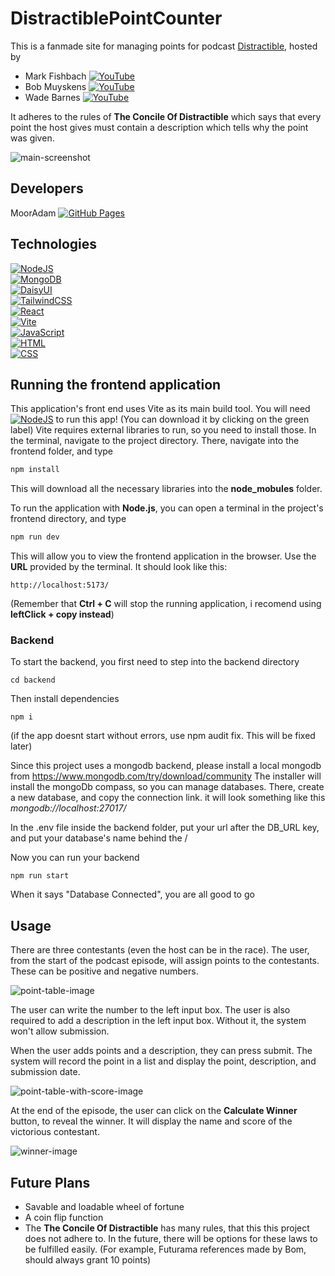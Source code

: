 


# DistractiblePointCounter
This is a fanmade site for managing points for podcast  [Distractible](https://open.spotify.com/show/2X40qLyoj1wQ2qE5FVpA7x), hosted by 
- Mark Fishbach [![YouTube](https://img.shields.io/badge/YouTube-%23FF0000.svg?logo=YouTube&logoColor=white)](https://www.youtube.com/channel/UC7_YxT-KID8kRbqZo7MyscQ)
- Bob Muyskens [![YouTube](https://img.shields.io/badge/YouTube-%23FF0000.svg?logo=YouTube&logoColor=white)](https://www.youtube.com/@muyskerm)
- Wade Barnes [![YouTube](https://img.shields.io/badge/YouTube-%23FF0000.svg?logo=YouTube&logoColor=white)](https://www.youtube.com/@LordMinion777)<br>

It adheres to the rules of __The Concile Of Distractible__ which says that every point the host gives must contain a description which tells why the point was given.

![main-screenshot](/readme-images/boards%20with%20points%20screenshot.png)

## Developers

MoorAdam [![GitHub Pages](https://img.shields.io/badge/GitHub%20Pages-121013?logo=github&logoColor=white)](https://github.com/MoorAdam)

## Technologies

[![NodeJS](https://img.shields.io/badge/Node.js-6DA55F?logo=node.js&logoColor=white)](https://nodejs.org/en)<br>
[![MongoDB](https://img.shields.io/badge/MongoDB-%234ea94b.svg?logo=mongodb&logoColor=white)](http://mongodb.com/)<br>
[![DaisyUI](https://img.shields.io/badge/DaisyUI-5A0EF8?logo=daisyui&logoColor=fff)](https://daisyui.com/)<br>
[![TailwindCSS](https://img.shields.io/badge/Tailwind%20CSS-%2338B2AC.svg?logo=tailwind-css&logoColor=white)](https://tailwindcss.com/)<br>
[![React](https://img.shields.io/badge/React-%2320232a.svg?logo=react&logoColor=%2361DAFB)](https://react.dev/)<br>
[![Vite](https://img.shields.io/badge/Vite-646CFF?logo=vite&logoColor=fff)](https://vite.dev/)<br>
[![JavaScript](https://img.shields.io/badge/JavaScript-F7DF1E?logo=javascript&logoColor=000)](https://www.w3schools.com/js/js_intro.asp)<br>
[![HTML](https://img.shields.io/badge/HTML-%23E34F26.svg?logo=html5&logoColor=white)](https://en.wikipedia.org/wiki/HTML)<br>
[![CSS](https://img.shields.io/badge/CSS-1572B6?logo=css3&logoColor=fff)](https://en.wikipedia.org/wiki/CSS)<br>

## Running the frontend application

This application's front end uses Vite as its main build tool.
You will need [![NodeJS](https://img.shields.io/badge/Node.js-6DA55F?logo=node.js&logoColor=white)](https://nodejs.org/en) to run this app! (You can download it by clicking on the green label)
Vite requires external libraries to run, so you need to install those.
In the terminal, navigate to the project directory. There, navigate into the frontend folder, and type
```js
npm install
```
This will download all the necessary libraries into the __node_mobules__ folder.

To run the application with __Node.js__, you can open a terminal in the project's frontend directory, and type 
``` javascript
npm run dev
```
This will allow you to view the frontend application in the browser. Use the __URL__ provided by the terminal. It should look like this: 
```
http://localhost:5173/
``` 
(Remember that __Ctrl + C__ will stop the running application, i recomend using __leftClick + copy instead__)

### Backend

To start the backend, you first need to step into the backend directory
```
cd backend
```
Then install dependencies

```
npm i
```

(if the app doesnt start without errors, use npm audit fix. This will be fixed later)

Since this project uses a mongodb backend, please install a local mongodb from https://www.mongodb.com/try/download/community
The installer will install the mongoDb compass, so you can manage databases. There, create a new database, and copy the connection link. it will look something like this *mongodb://localhost:27017/*

In the .env file inside the backend folder, put your url after the DB_URL key, and put your database's name behind the /

Now you can run your backend

```
npm run start
```

When it says "Database Connected", you are all good to go

## Usage

There are three contestants (even the host can be in the race). The user, from the start of the podcast episode, will assign points to the contestants. These can be positive and negative numbers. 

![point-table-image](/readme-images/competitor%20board.png)

The user can write the number to the left input box. The user is also required to add a description in the left input box. Without it, the system won't allow submission. 

When the user adds points and a description, they can press submit. The system will record the point in a list and display the point, description, and submission date.

![point-table-with-score-image](/readme-images/competitor%20board%20with%20points.png)

At the end of the episode, the user can click on the __Calculate Winner__ button, to reveal the winner. It will display the name and score of the victorious contestant.

![winner-image](/readme-images/winner.png)

## Future Plans
- Savable and loadable wheel of fortune
- A coin flip function
- The __The Concile Of Distractible__ has many rules, that this this project does not adhere to. In the future, there will be options for these laws to be fulfilled easily. (For example, Futurama references made by Bom, should always grant 10 points)

